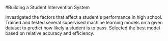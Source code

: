 #Building a Student Intervention System


Investigated the factors that affect a student's performance in high school. 
Trained and tested several supervised machine learning models on a given 
dataset to predict how likely a student is to pass. Selected the best model based on relative accuracy and efficiency.